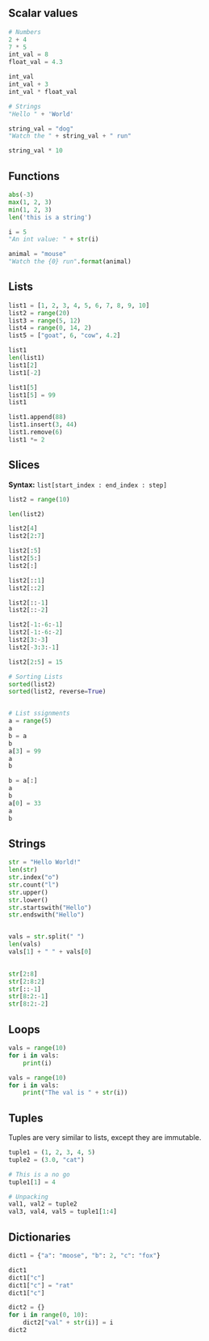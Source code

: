 ## Scalar values

```python
# Numbers
2 + 4
7 * 5
int_val = 8
float_val = 4.3

int_val
int_val + 3
int_val * float_val

# Strings
"Hello " + 'World'

string_val = "dog"
"Watch the " + string_val + " run"

string_val * 10
```

## Functions

```python
abs(-3)
max(1, 2, 3)
min(1, 2, 3)
len('this is a string')

i = 5
"An int value: " + str(i)

animal = "mouse"
"Watch the {0} run".format(animal)
```

## Lists

```python
list1 = [1, 2, 3, 4, 5, 6, 7, 8, 9, 10]
list2 = range(20)
list3 = range(5, 12)
list4 = range(0, 14, 2)
list5 = ["goat", 6, "cow", 4.2]

list1
len(list1)
list1[2]
list1[-2]

list1[5]
list1[5] = 99
list1

list1.append(88)
list1.insert(3, 44)
list1.remove(6)
list1 *= 2
```


## Slices

**Syntax:** `list[start_index : end_index : step]`

```python
list2 = range(10)

len(list2)

list2[4]
list2[2:7]

list2[:5]
list2[5:]
list2[:]

list2[::1]
list2[::2]

list2[::-1]
list2[::-2]

list2[-1:-6:-1]
list2[-1:-6:-2]
list2[3:-3]
list2[-3:3:-1]

list2[2:5] = 15

# Sorting Lists
sorted(list2)
sorted(list2, reverse=True)


# List ssignments
a = range(5)
a
b = a
b
a[3] = 99
a
b

b = a[:]
a
b
a[0] = 33
a
b
```

## Strings

```python
str = "Hello World!"
len(str)
str.index("o")
str.count("l")
str.upper()
str.lower()
str.startswith("Hello")
str.endswith("Hello")


vals = str.split(" ")
len(vals)
vals[1] + " " + vals[0]
 

str[2:8]
str[2:8:2]
str[::-1]
str[8:2:-1]
str[8:2:-2]
```


## Loops

```python
vals = range(10)
for i in vals:
    print(i)

vals = range(10)
for i in vals:
    print("The val is " + str(i))
```

## Tuples

Tuples are very similar to lists, except they are immutable.

```python
tuple1 = (1, 2, 3, 4, 5)
tuple2 = (3.0, "cat")

# This is a no go
tuple1[1] = 4

# Unpacking 
val1, val2 = tuple2
val3, val4, val5 = tuple1[1:4]
```

## Dictionaries

```python
dict1 = {"a": "moose", "b": 2, "c": "fox"}

dict1
dict1["c"]
dict1["c"] = "rat"
dict1["c"]

dict2 = {}
for i in range(0, 10):
    dict2["val" + str(i)] = i
dict2
```

